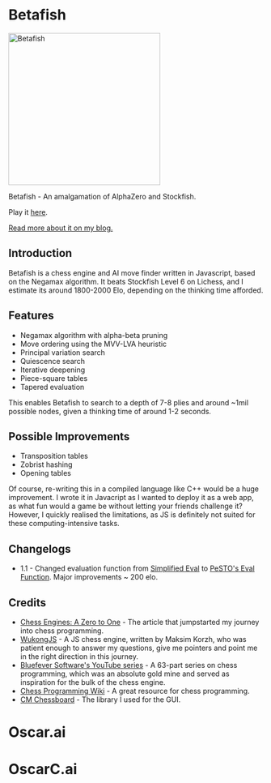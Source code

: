 # Betafish

<img src="cover.png" alt="Betafish" width="300"/>

Betafish - An amalgamation of AlphaZero and Stockfish.

Play it [here](https://betafish.gavinong.com).

[Read more about it on my blog.](https://gavinong.com/projects/betafish)

## Introduction

Betafish is a chess engine and AI move finder written in Javascript, based on the Negamax algorithm. It beats Stockfish Level 6 on Lichess, and I estimate its around 1800-2000 Elo, depending on the thinking time afforded.

## Features

- Negamax algorithm with alpha-beta pruning
- Move ordering using the MVV-LVA heuristic
- Principal variation search
- Quiescence search
- Iterative deepening
- Piece-square tables
- Tapered evaluation

This enables Betafish to search to a depth of 7-8 plies and around ~1mil possible nodes, given a thinking time of around 1-2 seconds.

## Possible Improvements

- Transposition tables
- Zobrist hashing
- Opening tables

Of course, re-writing this in a compiled language like C++ would be a huge improvement. I wrote it in Javacript as I wanted to deploy it as a web app, as what fun would a game be without letting your friends challenge it? However, I quickly realised the limitations, as JS is definitely not suited for these computing-intensive tasks.

## Changelogs
- 1.1 - Changed evaluation function from [Simplified Eval](https://www.chessprogramming.org/Simplified_Evaluation_Function) to [PeSTO's Eval Function](https://www.chessprogramming.org/PeSTO%27s_Evaluation_Function). Major improvements ~ 200 elo.

## Credits

- [Chess Engines: A Zero to One](https://www.chessengines.org/) - The article that jumpstarted my journey into chess programming.
- [WukongJS](https://github.com/maksimKorzh/wukongJS) - A JS chess engine, written by Maksim Korzh, who was patient enough to answer my questions, give me pointers and point me in the right direction in this journey.
- [Bluefever Software's YouTube series](https://www.youtube.com/watch?v=2eA0bD3wV3Q&list=PLZ1QII7yudbe4gz2gh9BCI6VDA-xafLog) - A 63-part series on chess programming, which was an absolute gold mine and served as inspiration for the bulk of the chess engine.
- [Chess Programming Wiki](https://www.chessprogramming.org/Main_Page) - A great resource for chess programming.
- [CM Chessboard](https://github.com/shaack/cm-chessboard) - The library I used for the GUI.
# Oscar.ai
# OscarC.ai
